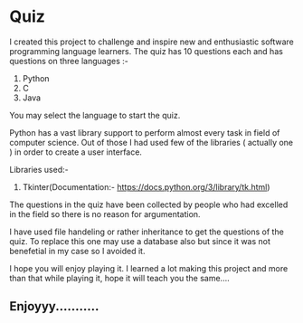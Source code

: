 # Quiz

I created this project to challenge and inspire new and enthusiastic software programming language learners. The quiz has 10 questions each and has questions on three languages :-
1. Python
2. C
3. Java

You may select the language to start the quiz.

Python has a vast library support to perform almost every task in field of computer science. Out of those I had used few of the libraries ( actually one ) in order to create a user interface.

Libraries used:-
1. Tkinter(Documentation:- https://docs.python.org/3/library/tk.html)

The questions in the quiz have been collected by people who had excelled in the field so there is no reason for argumentation. 

I have used file handeling or rather inheritance to get the questions of the quiz.
To replace this one may use a database also but since it was not benefetial in my case so I avoided it. 


I hope you will enjoy playing it.
I learned a lot making this project and more than that while playing it, hope it will teach you the same....

## Enjoyyy...........
